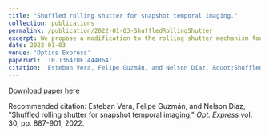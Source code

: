 ```yaml
---
title: "Shuffled rolling shutter for snapshot temporal imaging."
collection: publications
permalink: /publication/2022-01-03-ShuffledRollingShutter
excerpt: We propose a modification to the rolling shutter mechanism found in CMOS detectors by shuffling the pixels in every scanline. 
date: 2022-01-03
venue: 'Optics Express'
paperurl: '10.1364/OE.444864'
citation: 'Esteban Vera, Felipe Guzmán, and Nelson Díaz, &quot;Shuffled rolling shutter for snapshot temporal imaging.&quot; <i>Opt. Express</i>. vol. 30, pp. 887-901, 2022.'
---
```


[Download paper here](https://nelson10.github.io/files/2022_Optics_Express.pdf)

Recommended citation: Esteban Vera, Felipe Guzmán, and Nelson Díaz, "Shuffled rolling shutter for snapshot temporal imaging," <i> Opt. Express</i> vol. 30, pp. 887-901, 2022.
